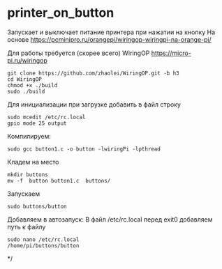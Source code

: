 # printer_on_button

Запускает и выключает питание принтера при нажатии на кнопку
На основе https://pcminipro.ru/orangepi/wiringop-wiringpi-na-orange-pi/

Для работы требуется (скорее всего) WiringOP
https://micro-pi.ru/wiringop 

	git clone https://github.com/zhaolei/WiringOP.git -b h3
	cd WiringOP
	chmod +x ./build
	sudo ./build

Для инициализации при загрузке добавить в файл строку

	sudo mcedit /etc/rc.local
	gpio mode 25 output
	
Компилируем:

	sudo gcc button1.c -o button -lwiringPi -lpthread

Кладем на место

	mkdir buttons
	mv -f  button button1.c  buttons/

Запускаем

	sudo buttons/button

Добавляем в автозапуск:
В файл /etc/rc.local перед  exit0  добавляем путь к файлу

	sudo nano /etc/rc.local
	/home/pi/buttons/button
*/
